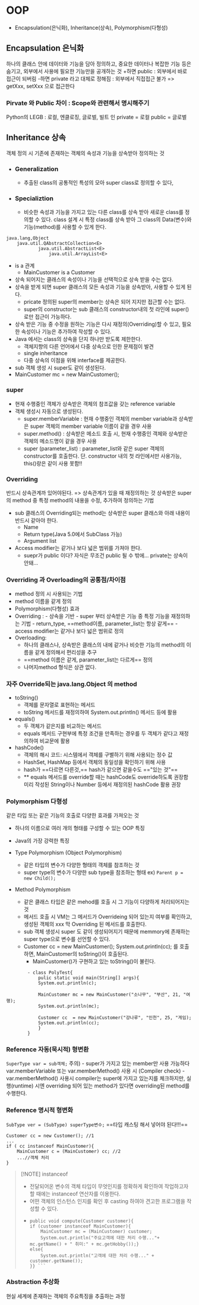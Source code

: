 # OOP
 - Encapsulation(은닉화), Inheritance(상속), Polymorphism(다형성)
## Encapsulation 은닉화
하나의 클래스 안에 데이터와 기능을 담아 정의하고, 중요한 데이터나 복잡한 기능 등은 숨기고, 외부에서 사용에 필요한 기능만을 공개하는 것
+하면 public : 외부에서 바로 접근이 되버림
-하면 private 라고 대체로 정해짐 : 외부에서 직접접근 불가 => getXxx, setXxx 으로 접근한다
### Pirvate 와 Public 차이 : Scope와 관련해서 명시해주기
Python의 LEGB : 로컬, 엔클로징, 글로벌, 빌트 인
private = 로컬
public = 글로벌
## Inheritance 상속
객체 정의 시 기존에 존재하는 객체의 속성과 기능을 상속받아 정의하는 것
- ### Generalization
	- 추출된 class의 공통적인 특성의 모아 super class로 정의할 수 있다,
- ### Specializtion
	- 비슷한 속성과 기능을 가지고 있는 다른 class를 상속 받아 새로운 class를 정의할 수 있다.
class 설계 시 특정 class를 상속 받아 그 class의 Data(변수)와 기능(method)를 사용할 수 있게 한다.
```
java.lang,Object 
	java.util.QAbstractCollection<E> 
			java.util.AbstractList<E> 
				java.util.ArrayList<E>
```
- is a 관계
	- MainCustomer is a Customer
- 상속 되어지는 클래스의 속성이나 기능을 선택적으로 상속 받을 수는 없다.
- 상속을 받게 되면 super 클래스의 모든 속성과 기능을 상속받아, 사용할 수 있게 된다.
	- pricate 정의된 super의 member는 상속은 되어 지지만 접근할 수는 없다.
	- super의 constructor는 sub 클래스의 constructor내의 첫 라인에 super()로만 접근이 가능하다.
- 상속 받은 기능 중 수정을 원하는 기능은 다시 재정의(Overriding)할 수 있고, 필요한 속성이나 기능은 추가하여 작성할 수 있다.
- Java 에서는 class의 상속을 단지 하나만 받도록 제한한다.
	- 객체지향의 다른 언어에서 다중 상속으로 인한 문제점이 발견
	- single inheritance
	- 다중 상속의 이점을 위해 interface를 제공한다.
- sub 객체 생성 시 super도 같이 생성된다.
- MainCustomer mc = new MainCustomer();
### super
- 현재 수행중인 객체가 상속받은 객체의 참조값을 갖는 reference variable
- 객체 생성시 자동으로 생성된다.   
	- super.memberVariable : 현재 수행중인 객체의 member variable과 상속받은 super 객체의 member variable 이름이 같을 경우 사용
	- super.method() : 상속받은 메소드 호출 시, 현재 수행중인 객체와 상속받은 객체의 메소드명이 같을 경우 사용
	- super (parameter_list) : parameter_list와 같은 super 객체의 constructor를 호출한다.
	  단. constructor 내의 첫 라인에서만 사용가능, this()랑은 같이 사용 못함!!
### Overriding
반드시 상속관계까 있어야된다. => 상속관계가 있을 때 재정의하는 것
상속받은 super의 method 중 특정 method의 내용을 수정, 추가하여 정의하는 기법
- sub 클래스의 Overriding되는 method는 상속받은 super 클래스와 아래 내용이 반드시 같아야 한다.
	- Name
	- Return type(Java 5.0에서 SubClass 가능)
	- Argument list
- Access modifier는 같거나 보다 넓은 범위를 가져야 한다.
	- suepr가 public 이다? 자식은 무조건 public 될 수 밖에...  private는 상속이 안돼...
### Overriding 과 Overloading의 공통점/차이점
- method 정의 시 사용되는 기법
- method 이름을 같게 정의
- Polymorphism(다형성) 효과
- Overriding : 
		- 상속을 기반
		- super 부터 상속받은 기능 중 특정 기능을 재정의하는 기법
		- return_type, ==method이름, parameter_list는 항상 같게==
		- access modifier는 같거나 보다 넓은 범위로 정의
- Overloading:
	- 하나의 클래스나, 상속받은 클래스의 내에
	   같거나 비슷한 기능의 method의 이름을 같게 정의해서 편리성을 추구
	- ==method 이름은 같게, parameter_list는 다르게== 정의
	- 나머지method 형식은 상관 없다.
### 자주 Override되는 java.lang.Object 의 method
- toString()
	- 객체를 문자열로 표현하는 메서드
	- toString 메서드를 재정의하여 System.out.println() 메서드 등에 활용
- equals()
	- 두 객체가 같은지를 비교하는 메서드
	- equals 메서드 구현부에 특정 조건을 만족하는 경우를 두 객체가 같다고 재정의하여 비교문에 활용
- hashCode()
	- 객체의 해시 코드: 시스템에서 객체를 구별하기 위해 사용되는 정수 값
	- HashSet, HashMap 등에서 객체의 동일성을 확인하기 위해 사용
	- hash가 ==다르면 다른것,== hash가 같으면 같을수도 =="있는 것"==
	- ** equals 메서드를 override할 때는 hashCode도 override하도록 권장함
		미리 작성된 String이나 Number 등에서 재정의된 hashCode 활용 권장
### Polymorphism 다형성
같은 타입 또는 같은 기능의 호출로 다양한 효과를 가져오는 것
- 하나의 이름으로 여러 개의 형태를 구성할 수 있는 OOP 특징
- Java의 가장 강력한 특징
- Type Polymorphism (Object Polymorphism)
	- 같은 타입의 변수가 다양한 형태의 객체를 참조하는 것
	- super type의 변수가 다양한 sub type을 참조하는 형태
	  ex) ```Parent p = new Child();```

- Method Polymorphism
	- 같은 클래스 타입은 같은 mehod를 호출 시 그 기능이 다양하게 처리되어지는 것
	- 메서드 호출 시 VM는 그 메서드가 Overrideing 되어 있는지 여부를 확인하고, 생성된 객체의 xxx 막 Overriding 된 메서드를  호출한다.
	- sub 객체 생성시 super 도 같이 생성되어지기 때문에 memmory에 존재하는 super type으로 변수를 선언할 수 있다.
	- Customer cc = new MainCustomer();
	  System.out.println(cc); 를 호출하면, MainCustomer의 toString()이 호출된다.
		- MainCustomer()가 구현하고 있는 toString()이 불린다.
```
		- class PolyTest{
			pulic static void main(String[] args){
			System.out.println(c);

			MainCustomer mc = new MainCustomer("소나무", "부산", 21, "여행);
			System.out.println(mc);

			Customer cc  = new MainCustomer("강나루", "인천", 25, "게임);
			System.out.println(cc);
			}
		}
```
### Reference 자동(묵시적) 형변환
`SuperType var = sub객체;`
주의) 
	- super가 가지고 있는 member만 사용 가능하다
	  var.memberVariable 또는 var.memberMethod() 사용 시 (Compiler check)
	- var.memberMethod() 사용시 compiler는 super에 가지고 있는지를 체크하지만, 실행(runtime) 시엔 overriding 되어 있는 method가 있다면 overriding된 method를 수행한다.
### Reference 명시적 형변화
`SubType ver = (SubType) superType변수;` ==타입 캐스팅 해서 넣어야 된다!!!==
```
Customer cc = new Customer(); //1
...
if ( cc instanceof MainCustomer){
	MainCustomer c = (MainCustomer) cc; //2
	...//객체 처리
}
```



> [!NOTE]  instanceof
>  - 전달되어온 변수의 객체 타입이 무엇인지를 정확하게 확인하여 작업하고자 할 때에는 instanceof 연산자를 이용한다.
> - 어떤 객체의 인스턴스 인지를 확인 후 casting 하여야 견고한 프로그램을 작성할 수 있다.
> - ```
> 	public void compute(Customer customer){
> 	if (customer instanceof MainCustomer){
> 		MainCustomer mc = (MainCustomer) customer;
> 		System.out.println("주요고객에 대한 처리 수행..."+ mc.getName() + " 취미:" + mc.getHobby());}
> 	else{
> 		System.out.println("고객에 대한 처리 수행..." + customer.getName());
> 	}} ```


### Abstraction 추상화
현실 세계에 존재하는 객체의 주요특징을 추출하는 과정
